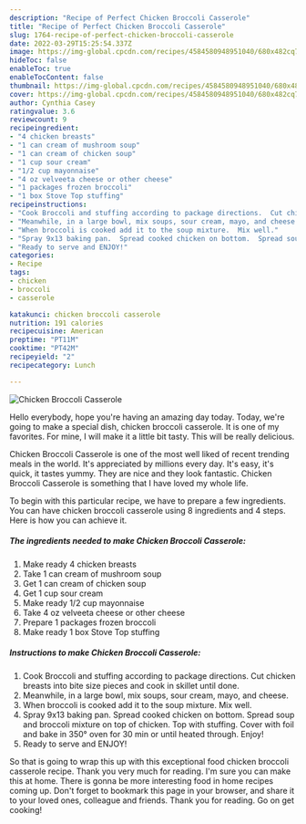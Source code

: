 ```yaml
---
description: "Recipe of Perfect Chicken Broccoli Casserole"
title: "Recipe of Perfect Chicken Broccoli Casserole"
slug: 1764-recipe-of-perfect-chicken-broccoli-casserole
date: 2022-03-29T15:25:54.337Z
image: https://img-global.cpcdn.com/recipes/4584580948951040/680x482cq70/chicken-broccoli-casserole-recipe-main-photo.jpg
hideToc: false
enableToc: true
enableTocContent: false
thumbnail: https://img-global.cpcdn.com/recipes/4584580948951040/680x482cq70/chicken-broccoli-casserole-recipe-main-photo.jpg
cover: https://img-global.cpcdn.com/recipes/4584580948951040/680x482cq70/chicken-broccoli-casserole-recipe-main-photo.jpg
author: Cynthia Casey
ratingvalue: 3.6
reviewcount: 9
recipeingredient:
- "4 chicken breasts"
- "1 can cream of mushroom soup"
- "1 can cream of chicken soup"
- "1 cup sour cream"
- "1/2 cup mayonnaise"
- "4 oz velveeta cheese or other cheese"
- "1 packages frozen broccoli"
- "1 box Stove Top stuffing"
recipeinstructions:
- "Cook Broccoli and stuffing according to package directions.  Cut chicken breasts into bite size pieces and cook in skillet until done."
- "Meanwhile, in a large bowl, mix soups, sour cream, mayo, and cheese."
- "When broccoli is cooked add it to the soup mixture.  Mix well."
- "Spray 9x13 baking pan.  Spread cooked chicken on bottom.  Spread soup and  broccoli mixture on top of chicken. Top with stuffing.  Cover with foil and bake in 350° oven for 30 min or until heated through. Enjoy!"
- "Ready to serve and ENJOY!"
categories:
- Recipe
tags:
- chicken
- broccoli
- casserole

katakunci: chicken broccoli casserole 
nutrition: 191 calories
recipecuisine: American
preptime: "PT11M"
cooktime: "PT42M"
recipeyield: "2"
recipecategory: Lunch

---
```



![Chicken Broccoli Casserole](https://img-global.cpcdn.com/recipes/4584580948951040/680x482cq70/chicken-broccoli-casserole-recipe-main-photo.jpg)

Hello everybody, hope you're having an amazing day today. Today, we're going to make a special dish, chicken broccoli casserole. It is one of my favorites. For mine, I will make it a little bit tasty. This will be really delicious.



Chicken Broccoli Casserole is one of the most well liked of recent trending meals in the world. It's appreciated by millions every day. It's easy, it's quick, it tastes yummy. They are nice and they look fantastic. Chicken Broccoli Casserole is something that I have loved my whole life.


To begin with this particular recipe, we have to prepare a few ingredients. You can have chicken broccoli casserole using 8 ingredients and 4 steps. Here is how you can achieve it.

<!--inarticleads1-->

##### The ingredients needed to make Chicken Broccoli Casserole:

1. Make ready 4 chicken breasts
1. Take 1 can cream of mushroom soup
1. Get 1 can cream of chicken soup
1. Get 1 cup sour cream
1. Make ready 1/2 cup mayonnaise
1. Take 4 oz velveeta cheese or other cheese
1. Prepare 1 packages frozen broccoli
1. Make ready 1 box Stove Top stuffing




<!--inarticleads2-->

##### Instructions to make Chicken Broccoli Casserole:

1. Cook Broccoli and stuffing according to package directions.  Cut chicken breasts into bite size pieces and cook in skillet until done.
1. Meanwhile, in a large bowl, mix soups, sour cream, mayo, and cheese.
1. When broccoli is cooked add it to the soup mixture.  Mix well.
1. Spray 9x13 baking pan.  Spread cooked chicken on bottom.  Spread soup and  broccoli mixture on top of chicken. Top with stuffing.  Cover with foil and bake in 350° oven for 30 min or until heated through. Enjoy!
1. Ready to serve and ENJOY!



So that is going to wrap this up with this exceptional food chicken broccoli casserole recipe. Thank you very much for reading. I'm sure you can make this at home. There is gonna be more interesting food in home recipes coming up. Don't forget to bookmark this page in your browser, and share it to your loved ones, colleague and friends. Thank you for reading. Go on get cooking!
